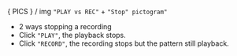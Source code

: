 ---
---

{ PICS } / img `"PLAY vs REC"` + `"Stop" pictogram"`

- 2 ways stopping a recording
- Click `"PLAY"`, the playback stops.
- Click `"RECORD"`, the recording stops but the pattern still playback.
